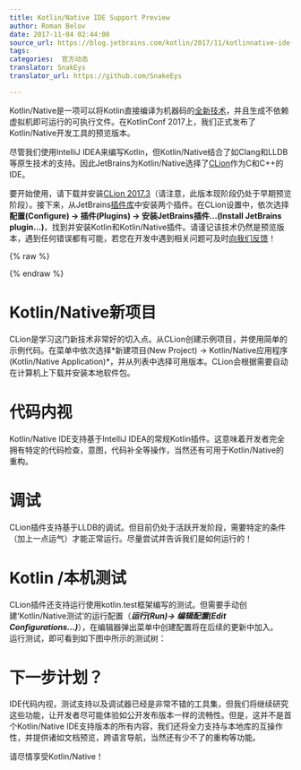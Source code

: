 ```yaml
---
title: Kotlin/Native IDE Support Preview
author: Roman Belov
date: 2017-11-04 02:44:00
source_url: https://blog.jetbrains.com/kotlin/2017/11/kotlinnative-ide-support-preview/
tags: 
categories:  官方动态  
translator: SnakEys  
translator_url: https://github.com/SnakeEys

---
```



Kotlin/Native是一项可以将Kotlin直接编译为机器码的[全新技术](http://kotlinlang.org/docs/reference/native-overview.html)，并且生成不依赖虚拟机即可运行的可执行文件。在KotlinConf 2017上，我们正式发布了Kotlin/Native开发工具的预览版本。

尽管我们使用IntelliJ IDEA来编写Kotlin，但Kotlin/Native结合了如Clang和LLDB等原生技术的支持。因此JetBrains为Kotlin/Native选择了[CLion](https://www.jetbrains.com/clion/)作为C和C++的IDE。  

要开始使用，请下载并安装[CLion 2017.3](https://www.jetbrains.com/clion/nextversion/)（请注意，此版本现阶段仍处于早期预览阶段）。接下来，从JetBrains[插件库](https://plugins.jetbrains.com/)中安装两个插件。在CLion设置中，依次选择<strong>配置(Configure) → 插件(Plugins) → 安装JetBrains插件…(Install JetBrains plugin…)</strong>，找到并安装Kotlin和Kotlin/Native插件。请谨记该技术仍然是预览版本，遇到任何错误都有可能，若您在开发中遇到相关问题可及时[向我们反馈](https://youtrack.jetbrains.com/issues/KT)！


{% raw %}
<p><span id="more-5421"></span></p>
{% endraw %}

# Kotlin/Native新项目

CLion是学习这门新技术非常好的切入点。从CLion创建示例项目，并使用简单的示例代码。在菜单中依次选择\*新建项目(New Project) → Kotlin/Native应用程序(Kotlin/Native Application)\*，并从列表中选择可用版本。CLion会根据需要自动在计算机上下载并安装本地软件包。 

# 代码内视

Kotlin/Native IDE支持基于IntelliJ IDEA的常规Kotlin插件。这意味着开发者完全拥有特定的代码检查，意图，代码补全等操作，当然还有可用于Kotlin/Native的重构。

# 调试

CLion插件支持基于LLDB的调试。但目前仍处于活跃开发阶段，需要特定的条件（加上一点运气）才能正常运行。尽量尝试并告诉我们是如何运行的！
# Kotlin /本机测试

CLion插件还支持运行使用kotlin.test框架编写的测试。但需要手动创建‘Kotlin/Native测试’的运行配置（<strong><em>运行(Run)→ 编辑配置(Edit Configurations…)</em></strong>），在编辑器弹出菜单中创建配置将在后续的更新中加入。    
运行测试，即可看到如下图中所示的测试树：


# 下一步计划？

IDE代码内视，测试支持以及调试器已经是非常不错的工具集，但我们将继续研究这些功能，让开发者尽可能体验如公开发布版本一样的流畅性。但是，这并不是首个Kotlin/Native IDE支持版本的所有内容，我们还将全力支持与本地库的互操作性，并提供诸如文档预览，跨语言导航，当然还有少不了的重构等功能。

请尽情享受Kotlin/Native！
